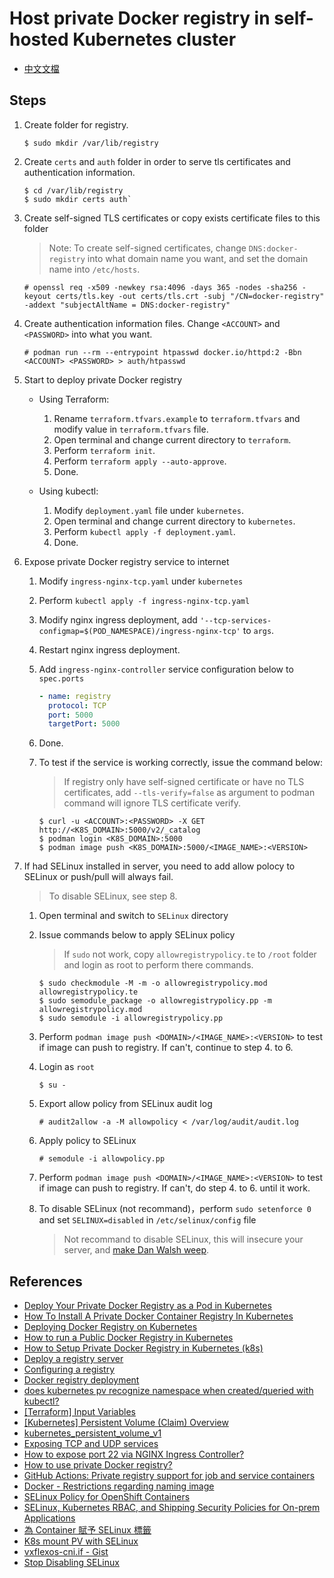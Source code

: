 # Host private Docker registry in self-hosted Kubernetes cluster

- [中文文檔](/docs/zh-TW.md)

## Steps

1. Create folder for registry.

    ```console
    $ sudo mkdir /var/lib/registry
    ```

2. Create `certs` and `auth` folder in order to serve tls certificates and authentication information.

    ```console
    $ cd /var/lib/registry
    $ sudo mkdir certs auth`
    ```

3. Create self-signed TLS certificates or copy exists certificate files to this folder

    > Note: To create self-signed certificates, change `DNS:docker-registry` into what domain name you want, and set the domain name into `/etc/hosts`.

    ```console
    # openssl req -x509 -newkey rsa:4096 -days 365 -nodes -sha256 -keyout certs/tls.key -out certs/tls.crt -subj "/CN=docker-registry" -addext "subjectAltName = DNS:docker-registry"
    ```

4. Create authentication information files. Change `<ACCOUNT>` and `<PASSWORD>` into what you want.

    ```console
    # podman run --rm --entrypoint htpasswd docker.io/httpd:2 -Bbn <ACCOUNT> <PASSWORD> > auth/htpasswd
    ```

5. Start to deploy private Docker registry

    - Using Terraform:

        1. Rename `terraform.tfvars.example` to `terraform.tfvars` and modify value in `terraform.tfvars` file.
        2. Open terminal and change current directory to `terraform`.
        3. Perform `terraform init`.
        4. Perform `terraform apply --auto-approve`.
        5. Done.

    - Using kubectl:

        1. Modify `deployment.yaml` file under `kubernetes`.
        2. Open terminal and change current directory to `kubernetes`.
        3. Perform `kubectl apply -f deployment.yaml`.
        4. Done.

6. Expose private Docker registry service to internet

    1. Modify `ingress-nginx-tcp.yaml` under `kubernetes`
    2. Perform `kubectl apply -f ingress-nginx-tcp.yaml`
    3. Modify nginx ingress deployment, add `'--tcp-services-configmap=$(POD_NAMESPACE)/ingress-nginx-tcp'` to `args`.
    4. Restart nginx ingress deployment.
    5. Add `ingress-nginx-controller` service configuration below to `spec.ports`

        ```yaml
        - name: registry
          protocol: TCP
          port: 5000
          targetPort: 5000
        ```

    6. Done.
    7. To test if the service is working correctly, issue the command below:

        > If registry only have self-signed certificate or have no TLS certificates, add `--tls-verify=false` as argument to podman command will ignore TLS certificate verify.

        ```console
        $ curl -u <ACCOUNT>:<PASSWORD> -X GET http://<K8S_DOMAIN>:5000/v2/_catalog
        $ podman login <K8S_DOMAIN>:5000
        $ podman image push <K8S_DOMAIN>:5000/<IMAGE_NAME>:<VERSION>
        ```

7. If had SELinux installed in server, you need to add allow polocy to SELinux or push/pull will always fail.

    > To disable SELinux, see step 8.

    1. Open terminal and switch to `SELinux` directory
    2. Issue commands below to apply SELinux policy

        > If `sudo` not work, copy `allowregistrypolicy.te` to `/root` folder and login as root to perform there commands.

        ```console
        $ sudo checkmodule -M -m -o allowregistrypolicy.mod allowregistrypolicy.te
        $ sudo semodule_package -o allowregistrypolicy.pp -m allowregistrypolicy.mod
        $ sudo semodule -i allowregistrypolicy.pp
        ```

    3. Perform `podman image push <DOMAIN>/<IMAGE_NAME>:<VERSION>` to test if image can push to registry. If can't, continue to step 4. to 6.
    4. Login as `root`

        ```console
        $ su -
        ```

    5. Export allow policy from SELinux audit log

        ```console
        # audit2allow -a -M allowpolicy < /var/log/audit/audit.log
        ```

    6. Apply policy to SELinux

        ```console
        # semodule -i allowpolicy.pp
        ```

    7. Perform `podman image push <DOMAIN>/<IMAGE_NAME>:<VERSION>` to test if image can push to registry. If can't, do step 4. to 6. until it work.
    8. To disable SELinux (not recommand)，perform `sudo setenforce 0` and set `SELINUX=disabled` in `/etc/selinux/config` file
        > Not recommand to disable SELinux, this will insecure your server, and [make Dan Walsh weep](https://stopdisablingselinux.com/).

## References

- [Deploy Your Private Docker Registry as a Pod in Kubernetes](https://medium.com/swlh/deploy-your-private-docker-registry-as-a-pod-in-kubernetes-f6a489bf0180)
- [How To Install A Private Docker Container Registry In Kubernetes](https://towardsdatascience.com/how-to-install-a-private-docker-container-registry-in-kubernetes-eadcfd6e0f27)
- [Deploying Docker Registry on Kubernetes](https://medium.com/geekculture/deploying-docker-registry-on-kubernetes-3319622b8f32)
- [How to run a Public Docker Registry in Kubernetes](https://www.nearform.com/blog/how-to-run-a-public-docker-registry-in-kubernetes/)
- [How to Setup Private Docker Registry in Kubernetes (k8s)](https://www.linuxtechi.com/setup-private-docker-registry-kubernetes/)
- [Deploy a registry server](https://docs.docker.com/registry/deploying/)
- [Configuring a registry](https://docs.docker.com/registry/configuration/)
- [Docker registry deployment](https://kubernetes.github.io/ingress-nginx/examples/docker-registry/)
- [does kubernetes pv recognize namespace when created/queried with kubectl?](https://stackoverflow.com/a/32324374)
- [[Terraform] Input Variables](https://godleon.github.io/blog/DevOps/terraform-input-variables/)
- [[Kubernetes] Persistent Volume (Claim) Overview](https://godleon.github.io/blog/Kubernetes/k8s-PersistentVolume-Overview/)
- [kubernetes_persistent_volume_v1](https://registry.terraform.io/providers/hashicorp/kubernetes/latest/docs/resources/persistent_volume_v1)
- [Exposing TCP and UDP services](https://kubernetes.github.io/ingress-nginx/user-guide/exposing-tcp-udp-services/)
- [How to expose port 22 via NGINX Ingress Controller?](https://stackoverflow.com/a/66371932)
- [How to use private Docker registry?](https://github.com/orgs/community/discussions/26534#discussioncomment-3252253)
- [GitHub Actions: Private registry support for job and service containers](https://github.blog/changelog/2020-09-24-github-actions-private-registry-support-for-job-and-service-containers/)
- [Docker - Restrictions regarding naming image](https://stackoverflow.com/questions/43091075/docker-restrictions-regarding-naming-image)
- [SELinux Policy for OpenShift Containers](https://zhimin-wen.medium.com/selinux-policy-for-openshift-containers-40baa1c86aa5)
- [SELinux, Kubernetes RBAC, and Shipping Security Policies for On-prem Applications](https://platform9.com/blog/selinux-kubernetes-rbac-and-shipping-security-policies-for-on-prem-applications/)
- [為 Container 賦予 SELinux 標籤](https://kubernetes.io/zh-cn/docs/tasks/configure-pod-container/security-context/#%E4%B8%BA-container-%E8%B5%8B%E4%BA%88-selinux-%E6%A0%87%E7%AD%BE)
- [K8s mount PV with SELinux](https://storage-chaos.io/k8s-selinux-mount-pv.html)
- [vxflexos-cni.if - Gist](https://gist.github.com/coulof/9df7c9f3178ecf6706b0c5316ab9de7e)
- [Stop Disabling SELinux](https://stopdisablingselinux.com/)
